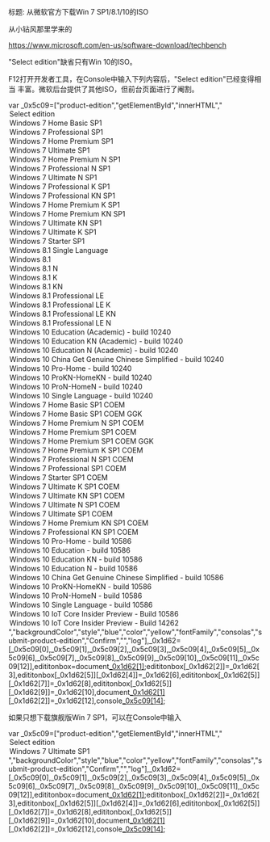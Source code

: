 标题: 从微软官方下载Win 7 SP1/8.1/10的ISO

从小钻风那里学来的

https://www.microsoft.com/en-us/software-download/techbench

"Select edition"缺省只有Win 10的ISO。

F12打开开发者工具，在Console中输入下列内容后，"Select edition"已经变得相当
丰富。微软后台提供了其他ISO，但前台页面进行了阉割。

var _0x5c09=["product-edition","getElementById","innerHTML","<option value='' selected='selected'>Select edition</option><option value='2'>Windows 7 Home Basic SP1 </option><option value='4'>Windows 7 Professional SP1 </option><option value='6'>Windows 7 Home Premium SP1 </option><option value='8'>Windows 7 Ultimate SP1 </option><option value='10'>Windows 7 Home Premium N SP1 </option><option value='12'>Windows 7 Professional N SP1 </option><option value='14'>Windows 7 Ultimate N SP1 </option><option value='16'>Windows 7 Professional K SP1 </option><option value='18'>Windows 7 Professional KN SP1 </option><option value='20'>Windows 7 Home Premium K SP1 </option><option value='22'>Windows 7 Home Premium KN SP1 </option><option value='24'>Windows 7 Ultimate KN SP1 </option><option value='26'>Windows 7 Ultimate K SP1 </option><option value='28'>Windows 7 Starter SP1 </option><option value='48'>Windows 8.1 Single Language </option><option value='52'>Windows 8.1 </option><option value='55'>Windows 8.1 N </option><option value='61'>Windows 8.1 K </option><option value='62'>Windows 8.1 KN </option><option value='68'>Windows 8.1 Professional LE </option><option value='69'>Windows 8.1 Professional LE K </option><option value='70'>Windows 8.1 Professional LE KN </option><option value='71'>Windows 8.1 Professional LE N </option><option value='75'>Windows 10 Education (Academic) - build 10240</option><option value='76'>Windows 10 Education KN (Academic) - build 10240</option><option value='77'>Windows 10 Education N (Academic) - build 10240</option><option value='78'>Windows 10 China Get Genuine Chinese Simplified - build 10240</option><option value='79'>Windows 10 Pro-Home - build 10240</option><option value='80'>Windows 10 ProKN-HomeKN - build 10240</option><option value='81'>Windows 10 ProN-HomeN - build 10240</option><option value='82'>Windows 10 Single Language - build 10240</option><option value='83'>Windows 7 Home Basic SP1 COEM </option><option value='85'>Windows 7 Home Basic SP1 COEM GGK </option><option value='86'>Windows 7 Home Premium N SP1 COEM </option><option value='87'>Windows 7 Home Premium SP1 COEM </option><option value='88'>Windows 7 Home Premium SP1 COEM GGK </option><option value='89'>Windows 7 Home Premium K SP1 COEM </option><option value='90'>Windows 7 Professional N SP1 COEM </option><option value='91'>Windows 7 Professional SP1 COEM </option><option value='92'>Windows 7 Starter SP1 COEM </option><option value='93'>Windows 7 Ultimate K SP1 COEM </option><option value='94'>Windows 7 Ultimate KN SP1 COEM </option><option value='95'>Windows 7 Ultimate N SP1 COEM </option><option value='96'>Windows 7 Ultimate SP1 COEM </option><option value='97'>Windows 7 Home Premium KN SP1 COEM </option><option value='98'>Windows 7 Professional KN SP1 COEM </option><option value='99'>Windows 10 Pro-Home - build 10586 </option><option value='100'>Windows 10 Education - build 10586 </option><option value='101'>Windows 10 Education KN - build 10586 </option><option value='102'>Windows 10 Education N - build 10586 </option><option value='103'>Windows 10 China Get Genuine Chinese Simplified - build 10586</option><option value='104'>Windows 10 ProKN-HomeKN - build 10586 </option><option value='105'>Windows 10 ProN-HomeN - build 10586 </option><option value='106'>Windows 10 Single Language - build 10586 </option><option value='107'>Windows 10 IoT Core Insider Preview - Build 10586 </option><option value='108'>Windows 10 IoT Core Insider Preview - Build 14262 </option>","backgroundColor","style","blue","color","yellow","fontFamily","consolas","submit-product-edition","Confirm","","log"],_0x1d62=[_0x5c09[0],_0x5c09[1],_0x5c09[2],_0x5c09[3],_0x5c09[4],_0x5c09[5],_0x5c09[6],_0x5c09[7],_0x5c09[8],_0x5c09[9],_0x5c09[10],_0x5c09[11],_0x5c09[12]],edititonbox=document[_0x1d62[1]](_0x1d62[0]);edititonbox[_0x1d62[2]]=_0x1d62[3],edititonbox[_0x1d62[5]][_0x1d62[4]]=_0x1d62[6],edititonbox[_0x1d62[5]][_0x1d62[7]]=_0x1d62[8],edititonbox[_0x1d62[5]][_0x1d62[9]]=_0x1d62[10],document[_0x1d62[1]](_0x1d62[11])[_0x1d62[2]]=_0x1d62[12],console[_0x5c09[14]](_0x5c09[13]);

如果只想下载旗舰版Win 7 SP1，可以在Console中输入

var _0x5c09=["product-edition","getElementById","innerHTML","<option value='' selected='selected'>Select edition</option><option value='8'>Windows 7 Ultimate SP1 </option>","backgroundColor","style","blue","color","yellow","fontFamily","consolas","submit-product-edition","Confirm","","log"],_0x1d62=[_0x5c09[0],_0x5c09[1],_0x5c09[2],_0x5c09[3],_0x5c09[4],_0x5c09[5],_0x5c09[6],_0x5c09[7],_0x5c09[8],_0x5c09[9],_0x5c09[10],_0x5c09[11],_0x5c09[12]],edititonbox=document[_0x1d62[1]](_0x1d62[0]);edititonbox[_0x1d62[2]]=_0x1d62[3],edititonbox[_0x1d62[5]][_0x1d62[4]]=_0x1d62[6],edititonbox[_0x1d62[5]][_0x1d62[7]]=_0x1d62[8],edititonbox[_0x1d62[5]][_0x1d62[9]]=_0x1d62[10],document[_0x1d62[1]](_0x1d62[11])[_0x1d62[2]]=_0x1d62[12],console[_0x5c09[14]](_0x5c09[13]);